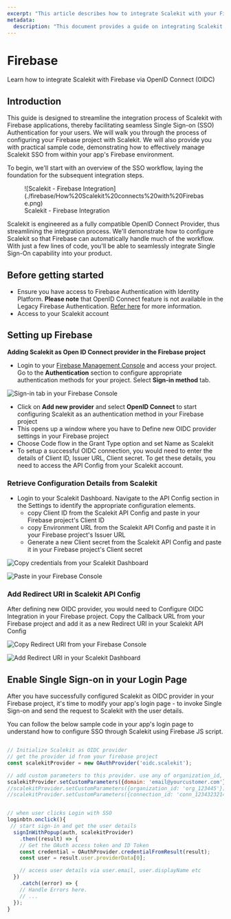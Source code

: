```yaml
---
excerpt: "This article describes how to integrate Scalekit with your Firebase application"
metadata: 
  description: "This document provides a guide on integrating Scalekit with Firebase applications for seamless Single Sign-on Authentication. It includes steps on configuring Scalekit as an OpenID Connect provider in Firebase and provides sample code for managing SSO within the app's Firebase environment."
---
```

# Firebase

<Subtitle>Learn how to integrate Scalekit with Firebase via OpenID Connect (OIDC)</Subtitle>

## Introduction

This guide is designed to streamline the integration process of Scalekit with Firebase applications, thereby facilitating seamless Single Sign-on (SSO) Authentication for your users. We will walk you through the process of configuring your Firebase project with Scalekit. We will also provide you with practical sample code, demonstrating how to effectively manage Scalekit SSO from within your app's Firebase environment.

To begin, we'll start with an overview of the SSO workflow, laying the foundation for the subsequent integration steps.

<figure>![Scalekit - Firebase Integration](./firebase/How%20Scalekit%20connects%20with%20Firebase.png)
<figcaption>Scalekit - Firebase Integration</figcaption></figure>

Scalekit is engineered as a fully compatible OpenID Connect Provider, thus streamlining the integration process. We'll demonstrate how to configure Scalekit so that Firebase can automatically handle much of the workflow. With just a few lines of code, you'll be able to seamlessly integrate Single Sign-On capability into your product.

## Before getting started

- Ensure you have access to Firebase Authentication with Identity Platform. **Please note** that OpenID Connect feature is not available in the Legacy Firebase Authentication. [Refer here](https://cloud.google.com/identity-platform/docs/product-comparison) for more information.
- Access to your Scalekit account

## Setting up Firebase

**Adding Scalekit as Open ID Connect provider in the Firebase project**

- Login to your [Firebase Management Console](https://console.firebase.google.com/) and access your project. Go to the **Authentication** section to configure appropriate authentication methods for your project. Select **Sign-in method** tab.

![Sign-in tab in your Firebase Console](./firebase/df26e33-SCR-20240405-lcif.png)

- Click on **Add new provider** and select **OpenID Connect** to start configuring Scalekit as an authentication method in your Firebase project
- This opens up a window where you have to Define new OIDC provider settings in your Firebase project
- Choose Code flow in the Grant Type option and set Name as Scalekit
- To setup a successful OIDC connection, you would need to enter the details of Client ID, Issuer URL, Client secret. To get these details, you need to access the API Config from your Scalekit account.

### Retrieve Configuration Details from Scalekit

- Login to your Scalekit Dashboard. Navigate to the API Config section in the Settings to identify the appropriate configuration elements.
  - copy Client ID from the Scalekit API Config and paste in your Firebase project's Client ID
  - copy Environment URL from the Scalekit API Config and paste it in your Firebase project's Issuer URL
  - Generate a new Client secret from the Scalekit API Config and paste it in your Firebase project's Client secret

![Copy credentials from your Scalekit Dashboard](./firebase/5e3a493-SCR-20240405-ldav.png)

![Paste in your Firebase Console](./firebase/e5e5377-SCR-20240405-mjzz.png)

### Add Redirect URI in Scalekit API Config

After defining new OIDC provider, you would need to Configure OIDC Integration in your Firebase project. Copy the Callback URL from your Firebase project and add it as a new Redirect URI in your Scalekit API Config

![Copy Redirect URI from your Firebase Console](./firebase/2f0f7f9-SCR-20240405-ldjm.png)

![Add Redirect URI in your Scalekit Dashboard](./firebase/4519fa4-SCR-20240405-ldlf.png)

## Enable Single Sign-on in your Login Page

After you have successfully configured Scalekit as OIDC provider in your Firebase project, it's time to modify your app's login page - to invoke Single Sign-on and send the request to Scalekit with the user details.

You can follow the below sample code in your app's login page to understand how to configure SSO through Scalekit using Firebase JS script.

```javascript title="Login.js" showLineNumbers

// Initialize Scalekit as OIDC provider
// get the provider id from your firebase project
const scalekitProvider = new OAuthProvider('oidc.scalekit');

// add custom parameters to this provider. use any of organization_id, connection_id or domain
scalekitProvider.setCustomParameters({domain: 'email@yourcustomer.com'});
//scalekitProvider.setCustomParameters({organization_id: 'org_123445'});
//scalekitProvider.setCustomParameters({connection_id: 'conn_1234323214'});


// when user clicks Login with SSO
loginbtn.onclick(){
 // start sign-in and get the user details
  signInWithPopup(auth, scalekitProvider)
    .then((result) => {
    // Get the OAuth access token and ID Token
    const credential = OAuthProvider.credentialFromResult(result);
    const user = result.user.providerData[0];

    // access user details via user.email, user.displayName etc
  })
    .catch((error) => {
    // Handle Errors here.
    // ...
  });
}
```
